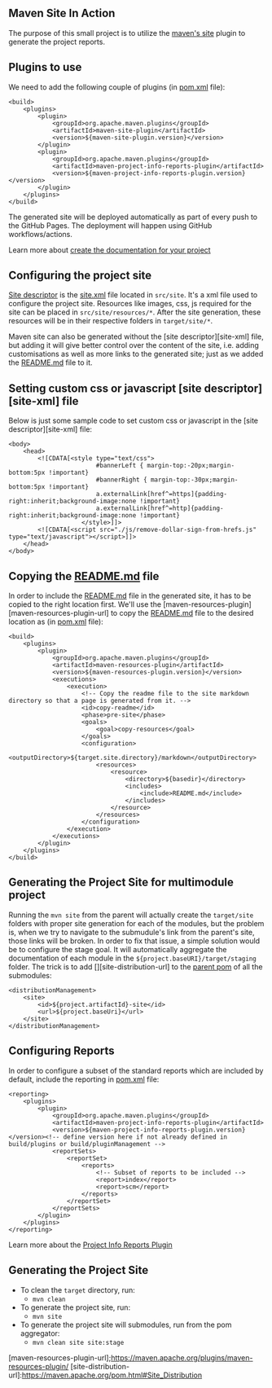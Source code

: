 ## Maven Site In Action

The purpose of this small project is to utilize the [maven's site][maven-site-plugin-url] plugin to generate the project reports.

## Plugins to use
We need to add the following couple of plugins (in [pom.xml](pom.xml) file):
```
<build>
    <plugins>
        <plugin>
            <groupId>org.apache.maven.plugins</groupId>
            <artifactId>maven-site-plugin</artifactId>
            <version>${maven-site-plugin.version}</version>
        </plugin>
        <plugin>
            <groupId>org.apache.maven.plugins</groupId>
            <artifactId>maven-project-info-reports-plugin</artifactId>
            <version>${maven-project-info-reports-plugin.version}</version>
        </plugin>
    </plugins>
</build>
```

The generated site will be deployed automatically as part of every push to the GitHub Pages. The deployment will happen using GitHub workflows/actions.

Learn more about [create the documentation for your project][site-guide-url]

## Configuring the project site
[Site descriptor][site-descriptor-url] is the [site.xml](src/site/site.xml) file located in `src/site`. It's a xml file used to configure
the project site. Resources like images, css, js required for the site can be placed in `src/site/resources/*`.
After the site generation, these resources will be in their respective folders in `target/site/*`.

Maven site can also be generated without the [site descriptor][site-xml] file, but adding it will give better control 
over the content of the site, i.e. adding customisations as well as more links to the generated site; just as we
added the [README.md](README.md) file to it.

## Setting custom css or javascript [site descriptor][site-xml] file
Below is just some sample code to set custom css or javascript in the [site descriptor][site-xml] file:
```
<body>
    <head>
        <![CDATA[<style type="text/css">
                        #bannerLeft { margin-top:-20px;margin-bottom:5px !important}
                        #bannerRight { margin-top:-30px;margin-bottom:5px !important}
                        a.externalLink[href^=https]{padding-right:inherit;background-image:none !important}
                        a.externalLink[href^=http]{padding-right:inherit;background-image:none !important}
                    </style>]]>
        <![CDATA[<script src="./js/remove-dollar-sign-from-hrefs.js" type="text/javascript"></script>]]>
    </head>
</body>
```

## Copying the [README.md](README.md) file
In order to include the [README.md](README.md) file in the generated site, it has to be copied to the right location first.
We'll use the [maven-resources-plugin][maven-resources-plugin-url] to copy the [README.md](README.md) file to 
the desired location as (in [pom.xml](pom.xml) file):
```
<build>
    <plugins>
        <plugin>
            <groupId>org.apache.maven.plugins</groupId>
            <artifactId>maven-resources-plugin</artifactId>
            <version>${maven-resources-plugin.version}</version>
            <executions>
                <execution>
                    <!-- Copy the readme file to the site markdown directory so that a page is generated from it. -->
                    <id>copy-readme</id>
                    <phase>pre-site</phase>
                    <goals>
                        <goal>copy-resources</goal>
                    </goals>
                    <configuration>
                        <outputDirectory>${target.site.directory}/markdown</outputDirectory>
                        <resources>
                            <resource>
                                <directory>${basedir}</directory>
                                <includes>
                                    <include>README.md</include>
                                </includes>
                            </resource>
                        </resources>
                    </configuration>
                </execution>
            </executions>
        </plugin>
    </plugins>
</build>
```

## Generating the Project Site for multimodule project

Running the `mvn site` from the parent will actually create the `target/site` folders with proper site generation
for each of the modules, but the problem is, when we try to navigate to the submudule's link from the
parent's site, those links will be broken. In order to fix that issue, a simple solution would be to 
configure the stage goal. It will automatically aggregate the documentation of each module in 
the `${project.baseURI}/target/staging` folder. The trick is to add [<distributionManagement>][site-distribution-url] 
to the [parent pom](../pom.xml) of all the submodules:

```
<distributionManagement>
    <site>
        <id>${project.artifactId}-site</id>
        <url>${project.baseUri}</url>
    </site>
</distributionManagement>
```

## Configuring Reports
In order to configure a subset of the standard reports which are included by default, include the reporting in [pom.xml](pom.xml) file:
```
<reporting>
    <plugins>
        <plugin>
            <groupId>org.apache.maven.plugins</groupId>
            <artifactId>maven-project-info-reports-plugin</artifactId>
            <version>${maven-project-info-reports-plugin.version}</version><!-- define version here if not already defined in build/plugins or build/pluginManagement -->
            <reportSets>
                <reportSet>
                    <reports>
                        <!-- Subset of reports to be included -->
                        <report>index</report>
                        <report>scm</report>
                    </reports>
                </reportSet>
            </reportSets>
        </plugin>
    </plugins>
</reporting>
```
Learn more about the [Project Info Reports Plugin][project-info-report-plugin-url]

## Generating the Project Site

* To clean the `target` directory, run:
  * `mvn clean`
* To generate the project site, run:
  * `mvn site`
* To generate the project site will submodules, run from the pom aggregator:
  * `mvn clean site site:stage`




<!-- MARKDOWN LINKS & IMAGES -->
<!-- https://www.markdownguide.org/basic-syntax/#reference-style-links -->
[maven-site-plugin-url]:https://maven.apache.org/plugins/maven-site-plugin/
[site-guide-url]:https://maven.apache.org/guides/mini/guide-site.html
[site-descriptor-url]:https://maven.apache.org/guides/mini/guide-site.html#creating-a-site-descriptor
[project-info-report-plugin-url]:https://maven.apache.org/plugins/maven-project-info-reports-plugin/
[maven-resources-plugin-url];https://maven.apache.org/plugins/maven-resources-plugin/
[site-distribution-url]:https://maven.apache.org/pom.html#Site_Distribution
